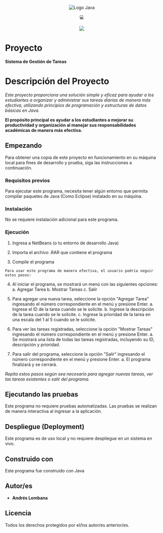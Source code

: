 <p align="center">
    <img src="https://seeklogo.com/images/J/java-logo-7833D1D21A-seeklogo.com.png" alt="Logo Java">
</p>

<p align="center">
    💻 
</p>

<p align="center">
    <img src="https://img.shields.io/badge/GitHub-%23121011.svg?style=for-the-badge&logo=github&logoColor=white">
</p>

# Proyecto

**Sistema de Gestión de Tareas**

# Descripción del Proyecto

*Este proyecto proporciona una solución simple y eficaz para ayudar a los estudiantes a organizar y administrar sus tareas diarias de manera más efectiva, utilizando principios de programación y estructuras de datos básicas en Java.*

 **El propósito principal es ayudar a los estudiantes a mejorar su productividad y organización al manejar sus responsabilidades académicas de manera más efectiva.**

## Empezando

Para obtener una copia de este proyecto en funcionamiento en su máquina local para fines de desarrollo y prueba, siga las instrucciones a continuación.

### Requisitos previos

Para ejecutar este programa, necesita tener algún entorno que permita compilar paquetes de Java (Como Eclipse) instalado en su máquina.

### Instalación

No se requiere instalación adicional para este programa.

### Ejecución

1. Ingresa a NetBeans (o tu entorno de desarrollo Java)

2. Importa el archivo .RAR que contiene el programa
3. Compile el programa 
```
Para usar este programa de manera efectiva, el usuario podría seguir estos pasos:
```
4. Al iniciar el programa, se mostrará un menú con las siguientes opciones:
a. Agregar Tarea
b. Mostrar Tareas
c. Salir

5. Para agregar una nueva tarea, seleccione la opción "Agregar Tarea" ingresando el número correspondiente en el menú y presione Enter.
a. Ingrese el ID de la tarea cuando se le solicite.
b. Ingrese la descripción de la tarea cuando se le solicite.
c. Ingrese la prioridad de la tarea en una escala del 1 al 5 cuando se le solicite.

6. Para ver las tareas registradas, seleccione la opción "Mostrar Tareas" ingresando el número correspondiente en el menú y presione Enter.
a. Se mostrará una lista de todas las tareas registradas, incluyendo su ID, descripción y prioridad.

7. Para salir del programa, seleccione la opción "Salir" ingresando el número correspondiente en el menú y presione Enter.
a. El programa finalizará y se cerrará.

*Repita estos pasos según sea necesario para agregar nuevas tareas, ver las tareas existentes o salir del programa.*

## Ejecutando las pruebas

Este programa no requiere pruebas automatizadas. Las pruebas se realizan de manera interactiva al ingresar a la aplicación.

## Despliegue (Deployment)

Este programa es de uso local y no requiere despliegue en un sistema en vivo.

## Construido con

Este programa fue construido con Java

## Autor/es

* **Andrés Lombana** 

## Licencia

Todos los derechos protegidos por el/los autor/es anterior/es.
